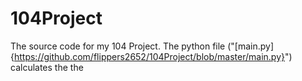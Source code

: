 # 104Project
The source code for my 104 Project.
The python file ("[main.py]{https://github.com/flippers2652/104Project/blob/master/main.py}") calculates the the 
